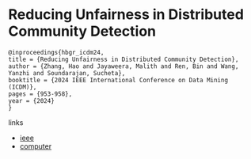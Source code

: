 # Reducing Unfairness in Distributed Community Detection

```
@inproceedings{hbgr_icdm24,
title = {Reducing Unfairness in Distributed Community Detection},
author = {Zhang, Hao and Jayaweera, Malith and Ren, Bin and Wang, Yanzhi and Soundarajan, Sucheta},
booktitle = {2024 IEEE International Conference on Data Mining (ICDM)},
pages = {953-958},
year = {2024}
}
```

links
- [ieee](https://doi.org/10.1109/ICDM59182.2024.00121)
- [computer](https://doi.ieeecomputersociety.org/10.1109/ICDM59182.2024.00121)
